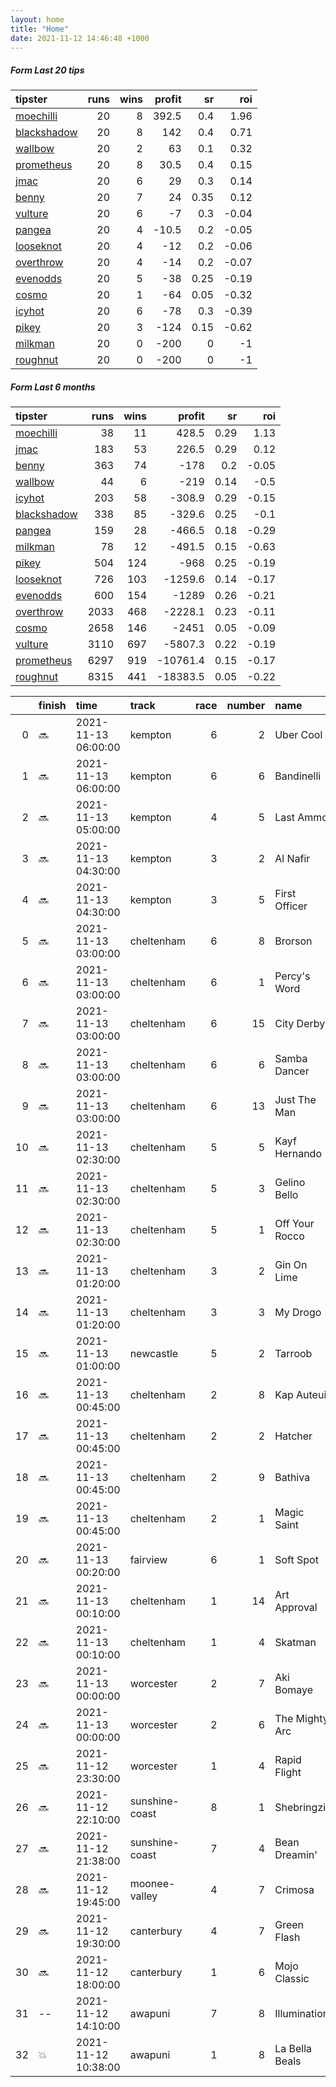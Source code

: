 ```yaml
---   
layout: home  
title: "Home"   
date: 2021-11-12 14:46:48 +1000  
---   
```



##### Form Last 20 tips   

| tipster                                                         |   runs |   wins |   profit |   sr |   roi |
|:----------------------------------------------------------------|-------:|-------:|---------:|-----:|------:|
| [moechilli](https://mrwayneo.github.io/tips/moechilli.html)     |     20 |      8 |    392.5 | 0.4  |  1.96 |
| [blackshadow](https://mrwayneo.github.io/tips/blackshadow.html) |     20 |      8 |    142   | 0.4  |  0.71 |
| [wallbow](https://mrwayneo.github.io/tips/wallbow.html)         |     20 |      2 |     63   | 0.1  |  0.32 |
| [prometheus](https://mrwayneo.github.io/tips/prometheus.html)   |     20 |      8 |     30.5 | 0.4  |  0.15 |
| [jmac](https://mrwayneo.github.io/tips/jmac.html)               |     20 |      6 |     29   | 0.3  |  0.14 |
| [benny](https://mrwayneo.github.io/tips/benny.html)             |     20 |      7 |     24   | 0.35 |  0.12 |
| [vulture](https://mrwayneo.github.io/tips/vulture.html)         |     20 |      6 |     -7   | 0.3  | -0.04 |
| [pangea](https://mrwayneo.github.io/tips/pangea.html)           |     20 |      4 |    -10.5 | 0.2  | -0.05 |
| [looseknot](https://mrwayneo.github.io/tips/looseknot.html)     |     20 |      4 |    -12   | 0.2  | -0.06 |
| [overthrow](https://mrwayneo.github.io/tips/overthrow.html)     |     20 |      4 |    -14   | 0.2  | -0.07 |
| [evenodds](https://mrwayneo.github.io/tips/evenodds.html)       |     20 |      5 |    -38   | 0.25 | -0.19 |
| [cosmo](https://mrwayneo.github.io/tips/cosmo.html)             |     20 |      1 |    -64   | 0.05 | -0.32 |
| [icyhot](https://mrwayneo.github.io/tips/icyhot.html)           |     20 |      6 |    -78   | 0.3  | -0.39 |
| [pikey](https://mrwayneo.github.io/tips/pikey.html)             |     20 |      3 |   -124   | 0.15 | -0.62 |
| [milkman](https://mrwayneo.github.io/tips/milkman.html)         |     20 |      0 |   -200   | 0    | -1    |
| [roughnut](https://mrwayneo.github.io/tips/roughnut.html)       |     20 |      0 |   -200   | 0    | -1    |

##### Form Last 6 months   

| tipster                                                         |   runs |   wins |   profit |   sr |   roi |
|:----------------------------------------------------------------|-------:|-------:|---------:|-----:|------:|
| [moechilli](https://mrwayneo.github.io/tips/moechilli.html)     |     38 |     11 |    428.5 | 0.29 |  1.13 |
| [jmac](https://mrwayneo.github.io/tips/jmac.html)               |    183 |     53 |    226.5 | 0.29 |  0.12 |
| [benny](https://mrwayneo.github.io/tips/benny.html)             |    363 |     74 |   -178   | 0.2  | -0.05 |
| [wallbow](https://mrwayneo.github.io/tips/wallbow.html)         |     44 |      6 |   -219   | 0.14 | -0.5  |
| [icyhot](https://mrwayneo.github.io/tips/icyhot.html)           |    203 |     58 |   -308.9 | 0.29 | -0.15 |
| [blackshadow](https://mrwayneo.github.io/tips/blackshadow.html) |    338 |     85 |   -329.6 | 0.25 | -0.1  |
| [pangea](https://mrwayneo.github.io/tips/pangea.html)           |    159 |     28 |   -466.5 | 0.18 | -0.29 |
| [milkman](https://mrwayneo.github.io/tips/milkman.html)         |     78 |     12 |   -491.5 | 0.15 | -0.63 |
| [pikey](https://mrwayneo.github.io/tips/pikey.html)             |    504 |    124 |   -968   | 0.25 | -0.19 |
| [looseknot](https://mrwayneo.github.io/tips/looseknot.html)     |    726 |    103 |  -1259.6 | 0.14 | -0.17 |
| [evenodds](https://mrwayneo.github.io/tips/evenodds.html)       |    600 |    154 |  -1289   | 0.26 | -0.21 |
| [overthrow](https://mrwayneo.github.io/tips/overthrow.html)     |   2033 |    468 |  -2228.1 | 0.23 | -0.11 |
| [cosmo](https://mrwayneo.github.io/tips/cosmo.html)             |   2658 |    146 |  -2451   | 0.05 | -0.09 |
| [vulture](https://mrwayneo.github.io/tips/vulture.html)         |   3110 |    697 |  -5807.3 | 0.22 | -0.19 |
| [prometheus](https://mrwayneo.github.io/tips/prometheus.html)   |   6297 |    919 | -10761.4 | 0.15 | -0.17 |
| [roughnut](https://mrwayneo.github.io/tips/roughnut.html)       |   8315 |    441 | -18383.5 | 0.05 | -0.22 |

|    | finish   | time                | track          |   race |   number | name           |   odds | tipster            |
|---:|:---------|:--------------------|:---------------|-------:|---------:|:---------------|-------:|:-------------------|
|  0 | :soon:   | 2021-11-13 06:00:00 | kempton        |      6 |        2 | Uber Cool      |   4    | vulture            |
|  1 | :soon:   | 2021-11-13 06:00:00 | kempton        |      6 |        6 | Bandinelli     |   2.75 | evenodds,overthrow |
|  2 | :soon:   | 2021-11-13 05:00:00 | kempton        |      4 |        5 | Last Ammo      |   4    | overthrow          |
|  3 | :soon:   | 2021-11-13 04:30:00 | kempton        |      3 |        2 | Al Nafir       |   1.85 | evenodds,overthrow |
|  4 | :soon:   | 2021-11-13 04:30:00 | kempton        |      3 |        5 | First Officer  |   2.9  | overthrow          |
|  5 | :soon:   | 2021-11-13 03:00:00 | cheltenham     |      6 |        8 | Brorson        |  13    | vulture            |
|  6 | :soon:   | 2021-11-13 03:00:00 | cheltenham     |      6 |        1 | Percy's Word   |  16    | evenodds,overthrow |
|  7 | :soon:   | 2021-11-13 03:00:00 | cheltenham     |      6 |       15 | City Derby     |   8.5  | evenodds,overthrow |
|  8 | :soon:   | 2021-11-13 03:00:00 | cheltenham     |      6 |        6 | Samba Dancer   |  13    | overthrow          |
|  9 | :soon:   | 2021-11-13 03:00:00 | cheltenham     |      6 |       13 | Just The Man   |  26    | vulture            |
| 10 | :soon:   | 2021-11-13 02:30:00 | cheltenham     |      5 |        5 | Kayf Hernando  |  13    | overthrow          |
| 11 | :soon:   | 2021-11-13 02:30:00 | cheltenham     |      5 |        3 | Gelino Bello   |   2.4  | overthrow,milkman  |
| 12 | :soon:   | 2021-11-13 02:30:00 | cheltenham     |      5 |        1 | Off Your Rocco |   3.9  | milkman            |
| 13 | :soon:   | 2021-11-13 01:20:00 | cheltenham     |      3 |        2 | Gin On Lime    |   3.25 | vulture            |
| 14 | :soon:   | 2021-11-13 01:20:00 | cheltenham     |      3 |        3 | My Drogo       |   1.36 | evenodds,overthrow |
| 15 | :soon:   | 2021-11-13 01:00:00 | newcastle      |      5 |        2 | Tarroob        |   2.5  | vulture            |
| 16 | :soon:   | 2021-11-13 00:45:00 | cheltenham     |      2 |        8 | Kap Auteuil    |   7    | pangea             |
| 17 | :soon:   | 2021-11-13 00:45:00 | cheltenham     |      2 |        2 | Hatcher        |  15    | overthrow          |
| 18 | :soon:   | 2021-11-13 00:45:00 | cheltenham     |      2 |        9 | Bathiva        |  12    | overthrow          |
| 19 | :soon:   | 2021-11-13 00:45:00 | cheltenham     |      2 |        1 | Magic Saint    |   3.8  | pangea,blackshadow |
| 20 | :soon:   | 2021-11-13 00:20:00 | fairview       |      6 |        1 | Soft Spot      |   0    | milkman            |
| 21 | :soon:   | 2021-11-13 00:10:00 | cheltenham     |      1 |       14 | Art Approval   |   7    | overthrow          |
| 22 | :soon:   | 2021-11-13 00:10:00 | cheltenham     |      1 |        4 | Skatman        |   4    | milkman            |
| 23 | :soon:   | 2021-11-13 00:00:00 | worcester      |      2 |        7 | Aki Bomaye     |   4    | vulture            |
| 24 | :soon:   | 2021-11-13 00:00:00 | worcester      |      2 |        6 | The Mighty Arc |   7    | vulture            |
| 25 | :soon:   | 2021-11-12 23:30:00 | worcester      |      1 |        4 | Rapid Flight   |   7.5  | overthrow          |
| 26 | :soon:   | 2021-11-12 22:10:00 | sunshine-coast |      8 |        1 | Shebringzit    |   2.15 | overthrow          |
| 27 | :soon:   | 2021-11-12 21:38:00 | sunshine-coast |      7 |        4 | Bean Dreamin'  |   3.9  | evenodds,milkman   |
| 28 | :soon:   | 2021-11-12 19:45:00 | moonee-valley  |      4 |        7 | Crimosa        |   4.2  | milkman            |
| 29 | :soon:   | 2021-11-12 19:30:00 | canterbury     |      4 |        7 | Green Flash    |   1.8  | vulture            |
| 30 | :soon:   | 2021-11-12 18:00:00 | canterbury     |      1 |        6 | Mojo Classic   |   2    | vulture,jmac       |
| 31 | --       | 2021-11-12 14:10:00 | awapuni        |      7 |        8 | Illumination   |   3.7  | vulture            |
| 32 | :boom:   | 2021-11-12 10:38:00 | awapuni        |      1 |        8 | La Bella Beals |   2.4  | vulture            |
